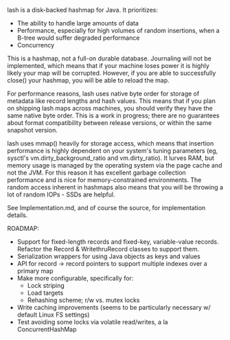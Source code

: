 lash is a disk-backed hashmap for Java.  It prioritizes:

- The ability to handle large amounts of data
- Performance, especially for high volumes of random insertions, when a B-tree would suffer degraded performance
- Concurrency

This is a hashmap, not a full-on durable database.  Journaling will not be implemented, which means that if your machine loses power it is highly likely your map will be corrupted.  However, if you are able to successfully close() your hashmap, you will be able to reload the map.

For performance reasons, lash uses native byte order for storage of metadata like record lengths and hash values.  This means that if you plan on shipping lash maps across machines, you should verify they have the same native byte order.  This is a work in progress; there are no guarantees about format compatibility between release versions, or within the same snapshot version.

lash uses mmap() heavily for storage access, which means that insertion performance is highly dependent on your system's tuning parameters (eg, sysctl's vm.dirty_background_ratio and vm.dirty_ratio).  It lurves RAM, but memory usage is managed by the operating system via the page cache and not the JVM.  For this reason it has excellent garbage collection performance and is nice for memory-constrained environments.  The random access inherent in hashmaps also means that you will be throwing a lot of random IOPs - SSDs are helpful.

See Implementation.md, and of course the source, for implementation details.

ROADMAP:

- Support for fixed-length records and fixed-key, variable-value records.  Refactor the Record & WritethruRecord classes to support them.
- Serialization wrappers for using Java objects as keys and values
- API for record -> record pointers to support multiple indexes over a primary map
- Make more configurable, specifically for:
  - Lock striping
  - Load targets
  - Rehashing scheme; r/w vs. mutex locks
- Write caching improvements (seems to be particularly necessary w/ default Linux FS settings)
- Test avoiding some locks via volatile read/writes, a la ConcurrentHashMap
